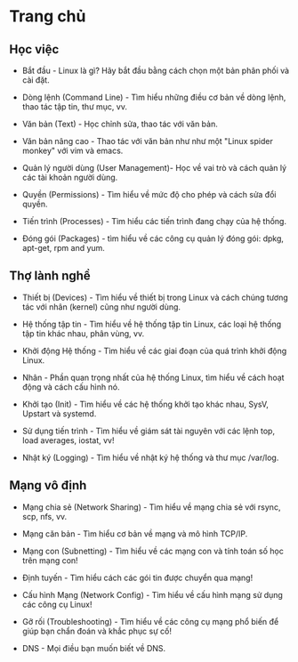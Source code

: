 # Trang chủ

## Học việc

* Bắt đầu - Linux là gì? Hãy bắt đầu bằng cách chọn một bản phân phối và cài đặt.

* Dòng lệnh (Command Line) - Tìm hiểu những điều cơ bản về dòng lệnh, thao tác tập tin, thư mục, vv.

* Văn bản (Text) - Học chỉnh sửa, thao tác với văn bản.

* Văn bản nâng cao - Thao tác với văn bản như như một "Linux spider monkey" với vim và emacs.

* Quản lý người dùng (User Management)- Học về vai trò và cách quản lý các tài khoản người dùng.

* Quyền (Permissions) - Tìm hiểu về mức độ cho phép và cách sửa đổi quyền.

* Tiến trình (Processes) - Tìm hiểu các tiến trình đang chạy của hệ thống.

* Đóng gói (Packages) - tìm hiểu về các công cụ quản lý đóng gói: dpkg, apt-get, rpm and yum.

## Thợ lành nghề

* Thiết bị (Devices) - Tìm hiểu về thiết bị trong Linux và cách chúng tương tác với nhân (kernel) cũng như người dùng.

* Hệ thống tập tin - Tìm hiểu về hệ thống tập tin Linux, các loại hệ thống tập tin khác nhau, phân vùng, vv.

* Khởi động Hệ thống - Tìm hiểu về các giai đoạn của quá trình khởi động Linux.

* Nhân - Phần quan trọng nhất của hệ thống Linux, tìm hiểu về cách hoạt động và cách cấu hình nó.

* Khởi tạo (Init) - Tìm hiểu về các hệ thống khởi tạo khác nhau, SysV, Upstart và systemd.

* Sử dụng tiến trình - Tìm hiểu về giám sát tài nguyên với các lệnh top, load averages, iostat, vv!

* Nhật ký (Logging) - Tìm hiểu về nhật ký hệ thống và thư mục /var/log.

## Mạng vô định

* Mạng chia sẻ (Network Sharing) - Tìm hiểu về mạng chia sẻ với rsync, scp, nfs, vv.

* Mạng căn bản - Tìm hiểu cơ bản về mạng và mô hình TCP/IP.

* Mạng con (Subnetting) - Tìm hiểu về các mạng con và tính toán số học trên mạng con!

* Định tuyến - Tìm hiểu cách các gói tin được chuyển qua mạng!

* Cấu hình Mạng (Network Config) - Tìm hiểu về cấu hình mạng sử dụng các công cụ Linux!

* Gỡ rối (Troubleshooting) - Tìm hiểu về các công cụ mạng phổ biến để giúp bạn chẩn đoán và khắc phục sự cố!

* DNS - Mọi điều bạn muốn biết về DNS.
